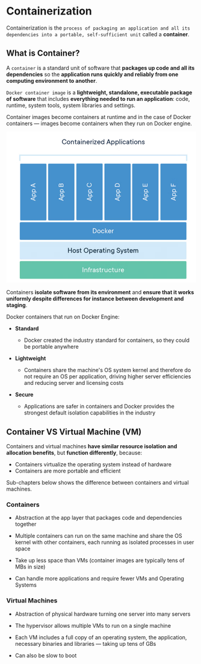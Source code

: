 # Containerization

Containerization is the `process of packaging an application and all its dependencies into a portable, self-sufficient unit` called a **container**.

## What is Container?

A `container` is a standard unit of software that **packages up code and all its dependencies** so the **application runs quickly and reliably from one computing environment to another**.

`Docker container image` is a **lightweight, standalone, executable package of software** that includes **everything needed to run an application**: code, runtime, system tools, system libraries and settings.

Container images become containers at runtime and in the case of Docker containers &mdash; images become containers when they run on Docker engine.

<img src="./images/Containerization.png" alt="Containerization">

<br>

Containers **isolate software from its environment** and **ensure that it works uniformly despite differences for instance between development and staging**.

Docker containers that run on Docker Engine:

- **Standard**

    - Docker created the industry standard for containers, so they could be portable anywhere

- **Lightweight**

    - Containers share the machine's OS system kernel and therefore do not require an OS per application, driving higher server efficiencies and reducing server and licensing costs

- **Secure**

    - Applications are safer in containers and Docker provides the strongest default isolation capabilities in the industry

## Container VS Virtual Machine (VM)

Containers and virtual machines **have similar resource isolation and allocation benefits**, but **function differently**, because:

- Containers virtualize the operating system instead of hardware
- Containers are more portable and efficient

Sub-chapters below shows the difference between containers and virtual machines.

### Containers

- Abstraction at the app layer that packages code and dependencies together

- Multiple containers can run on the same machine and share the OS kernel with other containers, each running as isolated processes in user space

- Take up less space than VMs (container images are typically tens of MBs in size)

- Can handle more applications and require fewer VMs and Operating Systems

### Virtual Machines

- Abstraction of physical hardware turning one server into many servers

- The hypervisor allows multiple VMs to run on a single machine

- Each VM includes a full copy of an operating system, the application, necessary binaries and libraries &mdash; taking up tens of GBs

- Can also be slow to boot